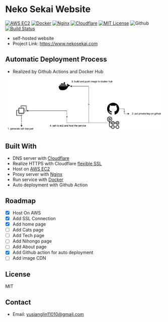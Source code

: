 # Neko Sekai Website
[![AWS EC2][aws-ec2-shield]][aws-ec2-url]
[![Docker][docker-shield]][docker-url]
[![Nginx][nginx-shield]][nginx-url]
[![Cloudflare][cloudflare-shield]][cloudflare-url]
[![MIT License][license-shield]][license-url]
![Github][github-action-shield]
[![Build Status][github-action-status]][github-action-url]

- self-hosted website
- Project Link: https://www.nekosekai.com

## Automatic Deployment Process

- Realized by Github Actions and Docker Hub

![](./aws-ec2-ci-cd-structure.png)

## Built With
- DNS server with [Cloudflare][cloudflare-url]
- Realize HTTPS with Cloudflare [flexible SSL](https://developers.cloudflare.com/ssl/origin-configuration/ssl-modes/flexible/)
- Host on [AWS EC2][aws-ec2-url]
- Proxy server with [Nginx](https://www.nginx.com/)
- Run service with [Docker][docker-url]
- Auto deployment with Github Action

## Roadmap
- [x] Host On AWS 
- [x] Add SSL Connection
- [x] Add home page  
- [ ] Add Cats page
- [ ] Add Tech page
- [ ] Add Nihongo page
- [ ] Add About page
- [x] Add Github action for auto deployment
- [ ] Add image CDN

## License
MIT

## Contact
- Email: yusianglin11010@gmail.com

[license-shield]: https://img.shields.io/github/license/othneildrew/Best-README-Template.svg?style=for-the-badge
[license-url]: https://github.com/yusianglin11010/neko-sekai/LICENSE
[aws-ec2-shield]: https://img.shields.io/badge/awsEC2-FF9900?style=for-the-badge&logo=amazonec2&logoColor=white
[aws-ec2-url]: https://aws.amazon.com/ec2/
[docker-shield]: https://img.shields.io/badge/docker-2496ED?style=for-the-badge&logo=docker&logoColor=white
[docker-url]: https://www.docker.com/
[nginx-shield]: https://img.shields.io/badge/nginx-009639?style=for-the-badge&logo=nginx&logoColor=white
[nginx-url]: https://www.nginx.com/
[cloudflare-url]: https://www.cloudflare.com/zh-tw/
[cloudflare-shield]: https://img.shields.io/badge/cloudflare-F38020?style=for-the-badge&logo=cloudflare&logoColor=white
[github-action-shield]: https://img.shields.io/badge/githubactions-2088FF?style=for-the-badge&logo=githubactions&logoColor=white
[github-action-status]: https://github.com/yusianglin11010/neko-sekai/workflows/aws-ci-cd/badge.svg?branch=main
[github-action-url]: https://github.com/yusianglin11010/neko-sekai/actions?query=branch



